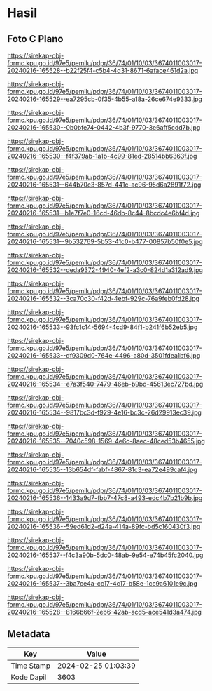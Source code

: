 # Hasil

## Foto C Plano

https://sirekap-obj-formc.kpu.go.id/97e5/pemilu/pdpr/36/74/01/10/03/3674011003017-20240216-165528--b22f25f4-c5b4-4d31-8671-6aface461d2a.jpg

https://sirekap-obj-formc.kpu.go.id/97e5/pemilu/pdpr/36/74/01/10/03/3674011003017-20240216-165529--ea7295cb-0f35-4b55-a18a-26ce674e9333.jpg

https://sirekap-obj-formc.kpu.go.id/97e5/pemilu/pdpr/36/74/01/10/03/3674011003017-20240216-165530--0b0bfe74-0442-4b3f-9770-3e6aff5cdd7b.jpg

https://sirekap-obj-formc.kpu.go.id/97e5/pemilu/pdpr/36/74/01/10/03/3674011003017-20240216-165530--f4f379ab-1a1b-4c99-81ed-28514bb6363f.jpg

https://sirekap-obj-formc.kpu.go.id/97e5/pemilu/pdpr/36/74/01/10/03/3674011003017-20240216-165531--644b70c3-857d-441c-ac96-95d6a2891f72.jpg

https://sirekap-obj-formc.kpu.go.id/97e5/pemilu/pdpr/36/74/01/10/03/3674011003017-20240216-165531--b1e7f7e0-16cd-46db-8c44-8bcdc4e6bf4d.jpg

https://sirekap-obj-formc.kpu.go.id/97e5/pemilu/pdpr/36/74/01/10/03/3674011003017-20240216-165531--9b532769-5b53-41c0-b477-00857b50f0e5.jpg

https://sirekap-obj-formc.kpu.go.id/97e5/pemilu/pdpr/36/74/01/10/03/3674011003017-20240216-165532--deda9372-4940-4ef2-a3c0-824d1a312ad9.jpg

https://sirekap-obj-formc.kpu.go.id/97e5/pemilu/pdpr/36/74/01/10/03/3674011003017-20240216-165532--3ca70c30-f42d-4ebf-929c-76a9feb0fd28.jpg

https://sirekap-obj-formc.kpu.go.id/97e5/pemilu/pdpr/36/74/01/10/03/3674011003017-20240216-165533--93fc1c14-5694-4cd9-84f1-b241f6b52eb5.jpg

https://sirekap-obj-formc.kpu.go.id/97e5/pemilu/pdpr/36/74/01/10/03/3674011003017-20240216-165533--df9309d0-764e-4496-a80d-3501fdea1bf6.jpg

https://sirekap-obj-formc.kpu.go.id/97e5/pemilu/pdpr/36/74/01/10/03/3674011003017-20240216-165534--e7a3f540-7479-46eb-b9bd-45613ec727bd.jpg

https://sirekap-obj-formc.kpu.go.id/97e5/pemilu/pdpr/36/74/01/10/03/3674011003017-20240216-165534--9817bc3d-f929-4e16-bc3c-26d29913ec39.jpg

https://sirekap-obj-formc.kpu.go.id/97e5/pemilu/pdpr/36/74/01/10/03/3674011003017-20240216-165535--7040c598-1569-4e6c-8aec-48ced53b4655.jpg

https://sirekap-obj-formc.kpu.go.id/97e5/pemilu/pdpr/36/74/01/10/03/3674011003017-20240216-165535--13b654df-fabf-4867-81c3-ea72e499caf4.jpg

https://sirekap-obj-formc.kpu.go.id/97e5/pemilu/pdpr/36/74/01/10/03/3674011003017-20240216-165536--1433a9d7-fbb7-47c8-a493-edc4b7b21b9b.jpg

https://sirekap-obj-formc.kpu.go.id/97e5/pemilu/pdpr/36/74/01/10/03/3674011003017-20240216-165536--59ed61d2-d24a-414a-89fc-bd5c160430f3.jpg

https://sirekap-obj-formc.kpu.go.id/97e5/pemilu/pdpr/36/74/01/10/03/3674011003017-20240216-165537--f4c3a90b-5dc0-48ab-9e54-e74b45fc2040.jpg

https://sirekap-obj-formc.kpu.go.id/97e5/pemilu/pdpr/36/74/01/10/03/3674011003017-20240216-165537--3ba7ce4a-cc17-4c17-b58e-1cc9a6101e9c.jpg

https://sirekap-obj-formc.kpu.go.id/97e5/pemilu/pdpr/36/74/01/10/03/3674011003017-20240216-165528--8166b66f-2eb6-42ab-acd5-ace541d3a474.jpg


## Metadata

| Key        | Value               |
| ---------- | ------------------- |
| Time Stamp | 2024-02-25 01:03:39 |
| Kode Dapil | 3603                |



